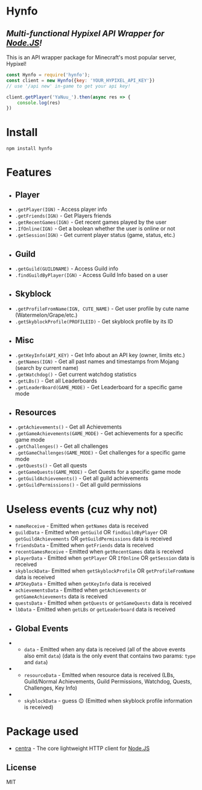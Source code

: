 # Hynfo
## _Multi-functional Hypixel  API Wrapper for [Node.JS]!_
This is an API wrapper package for Minecraft's most popular server, Hypixel! 


```javascript
const Hynfo = require('hynfo');
const client = new Hynfo({key: 'YOUR_HYPIXEL_API_KEY'})
// use '/api new' in-game to get your api key!

client.getPlayer('YaNuu_').then(async res => {
    console.log(res)
})
```

# Install
`npm install hynfo`

# Features
- ## Player
- `.getPlayer(IGN)` - Access player info 
- `.getFriends(IGN)` - Get Players friends
- `.getRecentGames(IGN)` - Get recent games played by the user
- `.IfOnline(IGN)` - Get a boolean whether the user is online or not
- `.getSession(IGN)` - Get current player status (game, status, etc.)
- ## Guild
- `.getGuild(GUILDNAME)` - Access Guild info
- `.findGuildByPlayer(IGN)` - Access Guild Info based on a user
- ## Skyblock
-  `.getProfileFromName(IGN, CUTE_NAME)` - Get user profile by cute name (Watermelon/Grape/etc.) 
-  `.getSkyblockProfile(PROFILEID)` - Get skyblock profile by its ID
- ## Misc
- `.getKeyInfo(API_KEY)` - Get Info about an API key (owner, limits etc.)
- `.getNames(IGN)` - Get all past names and timestamps from Mojang (search by current name)
-   `.getWatchdog()` - Get current watchdog statistics
- `.getLBs()` - Get all Leaderboards
- `.getLeaderBoard(GAME_MODE)` - Get Leaderboard for a specific game mode
- ## Resources
- `.getAchievements()` - Get all Achievements
- `.getGameAchievements(GAME_MODE)` - Get achievements for a specific game mode
- `.getChallenges()` - Get all challenges
- `.getGameChallenges(GAME_MODE)` - Get challenges for a specific game mode
- `.getQuests()` - Get all quests
- `.getGameQuests(GAME_MODE)` - Get Quests for a specific game mode
- `.getGuildAchievements()` - Get all guild achievements
- `.getGuildPermissions()` - Get all guild permissions

# Useless events (cuz why not)
- `nameReceive` - Emitted when `getNames` data is received
- `guildData` - Emitted when `getGuild` OR `findGuildByPlayer` OR `getGuildAchievements` OR `getGuildPermissions` data is received
- `friendsData` - Emitted when `getFriends` data is received
- `recentGamesReceive` - Emitted when `getRecentGames` data is received
- `playerData` - Emitted when `getPlayer` OR `IfOnline` OR `getSession` data is received
- `skyblockData`- Emitted when `getSkyblockProfile` OR `getProfileFromName` data is received
- `APIKeyData` - Emitted when `getKeyInfo` data is received
- `achievementsData` - Emitted when `getAchievements` or `getGameAchievements` data is received
- `questsData` - Emitted when `getQuests` or `getGameQuests` data is received
- `lbData` - Emitted when `getLBs` or `getLeaderboard` data is received
- ## Global Events
- - `data` - Emitted when any data is received (all of the above events also emit `data`) (data is the only event that contains two params: `type` and `data`)
- - `resourceData` - Emitted when resource data is received (LBs, Guild/Normal Achievements, Guild Permissions, Watchdog, Quests, Challenges, Key Info)
- - `skyblockData` - guess 😉 (Emitted when skyblock profile information is received)



# Package used
- [centra] - The core lightweight HTTP client for [Node.JS]





## License

MIT

   [node.js]: <http://nodejs.org>
   [centra]: <https://www.npmjs.com/package/centra>
